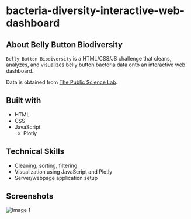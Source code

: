# bacteria-diversity-interactive-web-dashboard
## About Belly Button Biodiversity

`Belly Button Biodiversity` is a HTML/CSS/JS challenge that cleans, analyzes, and visualizes belly button bacteria data onto an interactive web dashboard.

Data is obtained from [The Public Science Lab](http://robdunnlab.com/projects/belly-button-biodiversity/).

## Built with
- HTML
- CSS
- JavaScript
    - Plotly

## Technical Skills
- Cleaning, sorting, filtering
- Visualization using JavaScript and Plotly
- Server/webpage application setup

## Screenshots
![Image 1](https://user-images.githubusercontent.com/74934154/154782620-ed81516b-8e1f-43cc-a747-d4599e6effbc.png)
